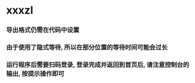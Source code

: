 # xxxzl

### 导出格式仍需在代码中设置
### 由于使用了隐式等待, 所以在部分位置的等待时间可能会过长
### 运行程序后需要扫码登录, 登录完成并返回到首页后, 请注意控制台的输出, 按提示操作即可
